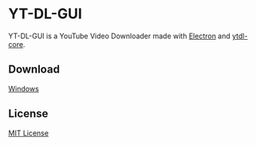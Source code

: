 YT-DL-GUI
===
YT-DL-GUI is a YouTube Video Downloader made with [Electron](https://github.com/electron/electron) and [ytdl-core](https://github.com/fent/node-ytdl-core).

Download
---
[Windows](https://github.com/sffp01/yt-dl-gui/releases)

License
---
[MIT License](https://github.com/sffp01/yt-dl-gui/blob/master/LICENSE)